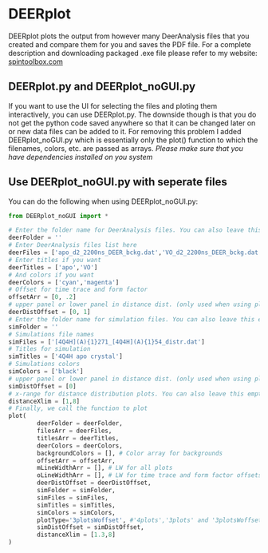 # DEERplot
DEERplot plots the output from however many DeerAnalysis files that you created and compare them for you and saves the PDF file. For a complete description and downloading packaged .exe file please refer to my website: <a href="http://www.spintoolbox.com/en/offline-tools/deer-plot/">spintoolbox.com</a>

## DEERplot.py and DEERplot_noGUI.py
If you want to use the UI for selecting the files and ploting them interactively, you can use DEERplot.py. The downside though is that you do not get the python code saved anywhere so that it can be changed later on or new data files can be added to it. For removing this problem I added DEERplot_noGUI.py which is essentially only the plot() function to which the filenames, colors, etc. are passed as arrays.
*Please make sure that you have dependencies installed on you system*

## Use DEERplot_noGUI.py with seperate files
You can do the following when using DEERplot_noGUI.py:
```python
from DEERplot_noGUI import *

# Enter the folder name for DeerAnalysis files. You can also leave this empty and add folder to file names
deerFolder = ''
# Enter DeerAnalysis files list here
deerFiles = ['apo_d2_2200ns_DEER_bckg.dat','VO_d2_2200ns_DEER_bckg.dat']
# Enter titles if you want
deerTitles = ['apo','VO']
# And colors if you want
deerColors = ['cyan','magenta']
# Offset for time trace and form factor
offsetArr = [0, .2]
# upper panel or lower panel in distance dist. (only used when using plotType='3plotsWoffset')
deerDistOffset = [0, 1]
# Enter the folder name for simulation files. You can also leave this empty and add folder to file names
simFolder = ''
# Simulations file names
simFiles = ['[4Q4H](A){1}271_[4Q4H](A){1}54_distr.dat']
# Titles for simulation
simTitles = ['4Q4H apo crystal']
# Simulations colors
simColors = ['black']
# upper panel or lower panel in distance dist. (only used when using plotType='3plotsWoffset')
simDistOffset = [0]
# x-range for distance distribution plots. You can also leave this empty
distanceXlim = [1,8]
# Finally, we call the function to plot
plot(
        deerFolder = deerFolder,
        filesArr = deerFiles,
        titlesArr = deerTitles,
        deerColors = deerColors,
        backgroundColors = [], # Color array for backgrounds 
        offsetArr = offsetArr,
        mLineWidthArr = [], # LW for all plots
        oLineWidthArr = [], # LW for time trace and form factor offsets
        deerDistOffset = deerDistOffset,
        simFolder = simFolder,
        simFiles = simFiles,
        simTitles = simTitles,
        simColors = simColors,
        plotType='3plotsWoffset', #'4plots','3plots' and '3plotsWoffset'
        simDistOffset = simDistOffset,
        distanceXlim = [1.3,8]
)
```